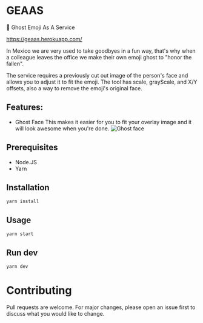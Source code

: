 # GEAAS
👻 Ghost Emoji As A Service

https://geaas.herokuapp.com/

In Mexico we are very used to take goodbyes in a fun way, that's why when a colleague leaves the office we make their own emoji ghost to "honor the fallen".

The service requires a previously cut out image of the person's face and allows you to adjust it to fit the emoji. The tool has scale, grayScale, and X/Y offsets, also a way to remove the emoji's original face.

## Features:
- Ghost Face
  This makes it easier for you to fit your overlay image and it will look awesome when you're done.
![Ghost face](https://media.giphy.com/media/H9THIrioaIWGnmPAha/giphy.gif)

## Prerequisites
- Node.JS
- Yarn

## Installation
`yarn install`

## Usage
`yarn start`

## Run dev
`yarn dev`

# Contributing
Pull requests are welcome. For major changes, please open an issue first to discuss what you would like to change.
